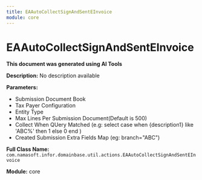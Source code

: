 ```yaml
---
title: EAAutoCollectSignAndSentEInvoice
module: core
---
```



<div class='entity-flows'>

# EAAutoCollectSignAndSentEInvoice

**This document was generated using AI Tools**

**Description:** No description available

**Parameters:**
- Submission Document Book
- Tax Payer Configuration
- Entity Type
- Max Lines Per Submission Document(Default is 500)
- Collect When QUery Matched (e.g: select case when {description1} like 'ABC%' then 1 else 0 end )
- Created Submission Extra Fields Map (eg: branch="ABC")

**Full Class Name:** `com.namasoft.infor.domainbase.util.actions.EAAutoCollectSignAndSentEInvoice`

**Module:** core


</div>

